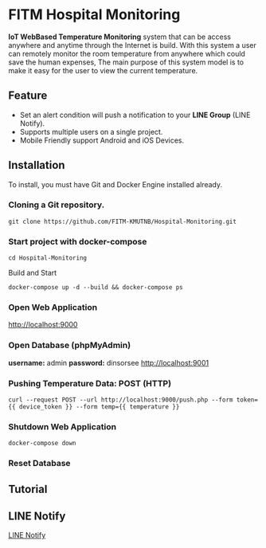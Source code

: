 # FITM Hospital Monitoring
<b>IoT WebBased Temperature Monitoring</b> system that can be access anywhere and anytime through the Internet is build. With this system a user can remotely monitor the room temperature from anywhere which could save the human expenses, The main purpose of this system model is to make it easy for the user to view the current temperature.
## Feature
- Set an alert condition will push a notification to your <b>LINE Group</b> (LINE Notify).
- Supports multiple users on a single project.
- Mobile Friendly support Android and iOS Devices.
## Installation
To install, you must have Git and Docker Engine installed already.
### Cloning a Git repository.
```
git clone https://github.com/FITM-KMUTNB/Hospital-Monitoring.git
```
### Start project with docker-compose
```
cd Hospital-Monitoring
```
Build and Start
```
docker-compose up -d --build && docker-compose ps
```
### Open Web Application
[http://localhost:9000](http://localhost:9000)
### Open Database (phpMyAdmin)
<b>username:</b> admin <b>password:</b> dinsorsee
[http://localhost:9001](http://localhost:9001)
### Pushing Temperature Data: POST (HTTP)
```
curl --request POST --url http://localhost:9000/push.php --form token={{ device_token }} --form temp={{ temperature }}
```
### Shutdown Web Application
```
docker-compose down
```
### Reset Database
## Tutorial
## LINE Notify
[LINE Notify](https://notify-bot.line.me/th/)
